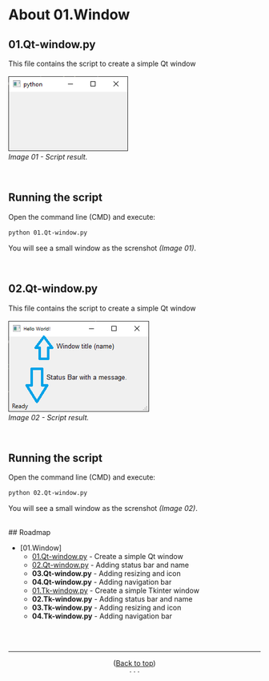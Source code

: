 <div id="top"></div>


<!-- ABOUT THE PROJECT -->
# About 01.Window

## 01.Qt-window<span>.py
This file contains the script to create a simple Qt window
<br/><br/>
![01.Window-screenshot]
<br/>
*Image 01 - Script result.*

<br/>

## Running the script
Open the command line (CMD) and execute:
  ```sh
  python 01.Qt-window.py
  ```
You will see a small window as the screnshot *(Image 01)*.

<br/>

## 02.Qt-window<span>.py
This file contains the script to create a simple Qt window
<br/><br/>
![02.Window-screenshot]
<br/>
*Image 02 - Script result.*

<br/>

## Running the script
Open the command line (CMD) and execute:
  ```sh
  python 02.Qt-window.py
  ```
You will see a small window as the screnshot *(Image 02)*.

<br/>
<!-- ROADMAP -->
## Roadmap

- [01.Window]
  - [01.Qt-window.py] - Create a simple Qt window
  - [02.Qt-window.py] - Adding status bar and name
  - **03.Qt-window<span>.py** - Adding resizing and icon
  - **04.Qt-window<span>.py** - Adding navigation bar
  - [01.Tk-window.py] - Create a simple Tkinter window
  - **02.Tk-window<span>.py** - Adding status bar and name
  - **03.Tk-window<span>.py** - Adding resizing and icon
  - **04.Tk-window<span>.py** - Adding navigation bar

<br/><br/>
<hr/>

<p align="center">(<a href="#top">Back to top</a>)<br/>· · ·<br/></p>

[01.Window-screenshot]:images/01.Qt-Window.png
[02.Window-screenshot]:images/02.Qt-Window.png
[01.Qt-window.py]:https://github.com/paterbytes/gui-python/blob/main/01.Window/01.Qt-window.py
[02.Qt-window.py]:https://github.com/paterbytes/gui-python/blob/main/01.Window/02.Qt-window.py
[03.Qt-window.py]:https://github.com/paterbytes/gui-python/blob/main/01.Window/03.Qt-window.py
[04.Qt-window.py]:https://github.com/paterbytes/gui-python/blob/main/01.Window/04.Qt-window.py
[01.Tk-window.py]:https://github.com/paterbytes/gui-python/blob/main/01.Window/01.Tk-window.py
